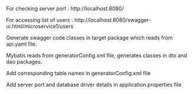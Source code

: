 For checking server port : http://localhost:8080/

For accessing list of users : http://localhost:8080/swagger-ui.html/microservice1/users

Generate swagger code classes in target package which reads from api.yaml file.

Mybatis reads from generatorConfig.xml file, generates classes in dto and dao packages.

Add corresponding table names in generatorConfig.xml file

Add server port and database driver details in application.properties file